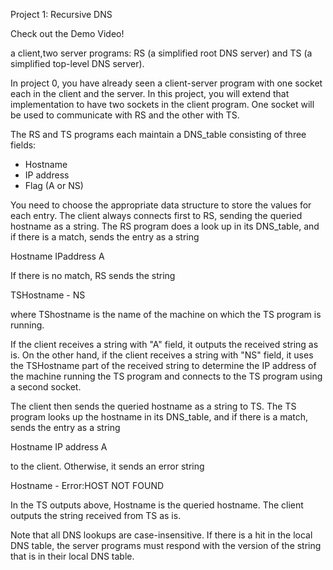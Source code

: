 Project 1: Recursive DNS

Check out the Demo Video!

a client,two server programs: RS (a simplified root DNS server) and TS (a simplified top-level DNS server).

In project 0, you have already seen a client-server program with one socket each
in the client and the server. In this project, you will extend that
implementation to have two sockets in the client program. One socket will
be used to communicate with RS and the other with TS.

The RS and TS programs each maintain a DNS_table consisting of three fields:

- Hostname
- IP address
- Flag (A or NS)

You need to choose the appropriate data structure to store the values for each
entry. The client always connects first to RS, sending the queried hostname as a
string. The RS program does a look up in its DNS_table, and if there is a match,
sends the entry as a string

Hostname IPaddress A

If there is no match, RS sends the string

TSHostname - NS

where TShostname is the name of the machine on which the TS program is running.

If the client receives a string with "A" field, it outputs the received string
as is. On the other hand, if the client receives a string with "NS" field, it
uses the TSHostname part of the received string to determine the IP address of
the machine running the TS program and connects to the TS program using a second
socket.

The client then sends the queried hostname as a string to TS. The TS program
looks up the hostname in its DNS_table, and if there is a match, sends the entry
as a string

Hostname IP address A

to the client. Otherwise, it sends an error string

Hostname - Error:HOST NOT FOUND

In the TS outputs above, Hostname is the queried hostname. The client outputs
the string received from TS as is.

Note that all DNS lookups are case-insensitive. If there is a hit in the local
DNS table, the server programs must respond with the version of the string that
is in their local DNS table.
